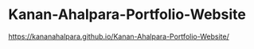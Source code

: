 # Kanan-Ahalpara-Portfolio-Website

 https://kananahalpara.github.io/Kanan-Ahalpara-Portfolio-Website/
